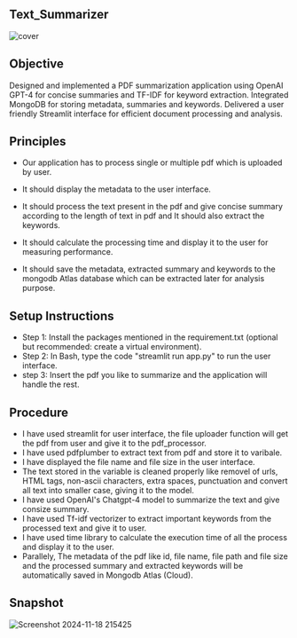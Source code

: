 ## Text_Summarizer

![cover](https://github.com/user-attachments/assets/5cfae579-f2ba-4801-b31d-7cc009365b5d)

## Objective

Designed and implemented a PDF summarization application using OpenAI GPT-4 for concise summaries and TF-IDF for keyword extraction. Integrated MongoDB for storing metadata, summaries and keywords. Delivered a user friendly Streamlit interface for efficient document processing and analysis.

## Principles

- Our application has to process single or multiple pdf which is uploaded by user.

- It should display the metadata to the user interface.

- It should process the text present in the pdf and give concise summary according to the length of text in pdf and It should also extract the keywords.

- It should calculate the processing time and display it to the user for measuring performance.

- It should save the metadata, extracted summary and keywords to the mongodb Atlas database which can be extracted later for analysis purpose.

## Setup Instructions

- Step 1: Install the packages mentioned in the requirement.txt (optional but recommended: create a virtual environment).
- Step 2: In Bash, type the code "streamlit run app.py" to run the user interface.
- step 3: Insert the pdf you like to summarize and the application will handle the rest.

## Procedure

- I have used streamlit for user interface, the file uploader function will get the pdf from user and give it to the pdf_processor.
- I have used pdfplumber to extract text from pdf and store it to varibale.
- I have displayed the file name and file size in the user interface.
- The text stored in the variable is cleaned properly like removel of urls, HTML tags, non-ascii characters, extra spaces, punctuation and convert all text into smaller case, giving it to the model.
- I have used OpenAI's Chatgpt-4 model to summarize the text and give consize summary.
- I have used Tf-idf vectorizer to extract important keywords from the processed text and give it to user.
- I have used time library to calculate the execution time of all the process and display it to the user.
- Parallely, The metadata of the pdf like id, file name, file path and file size and the processed summary and extracted keywords will be automatically saved in Mongodb Atlas (Cloud). 

## Snapshot

![Screenshot 2024-11-18 215425](https://github.com/user-attachments/assets/0b8348ba-f221-4f4f-bef1-6fd1d828a9cb)
